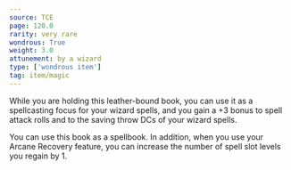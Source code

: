 ```yaml
---
source: TCE
page: 120.0
rarity: very rare
wondrous: True
weight: 3.0
attunement: by a wizard
type: ['wondrous item']
tag: item/magic
---
```


While you are holding this leather-bound book, you can use it as a spellcasting focus for your wizard spells, and you gain a +3 bonus to spell attack rolls and to the saving throw DCs of your wizard spells.

You can use this book as a spellbook. In addition, when you use your Arcane Recovery feature, you can increase the number of spell slot levels you regain by 1.


